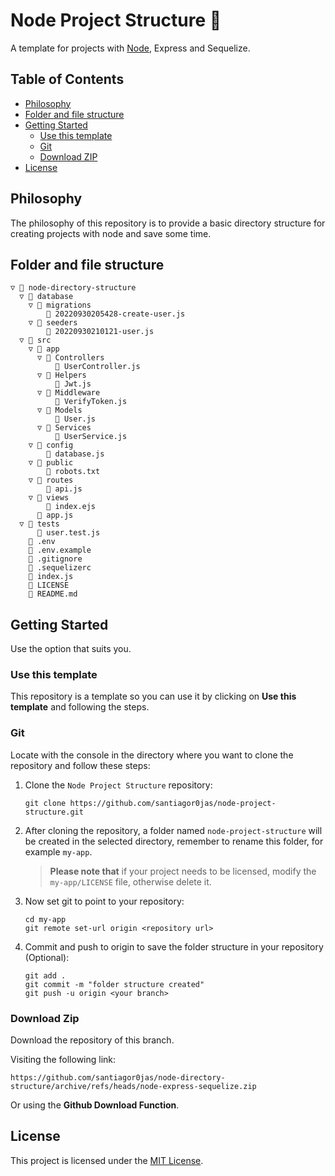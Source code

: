 # Node Project Structure :open_file_folder:
A template for projects with [Node](https://nodejs.org), Express and Sequelize.

## Table of Contents
* [Philosophy](#philosophy)
* [Folder and file structure](#folder-and-file-structure)
* [Getting Started](#getting-started)
    * [Use this template](#use-this-template)
	* [Git](#git)
    * [Download ZIP](#download-zip)
* [License](#license)

## Philosophy
The philosophy of this repository is to provide a basic directory structure for creating projects with node and save some time.

## Folder and file structure
```
▽ 📁 node-directory-structure
  ▽ 📁 database
    ▽ 📁 migrations
        📄 20220930205428-create-user.js
    ▽ 📁 seeders
        📄 20220930210121-user.js
  ▽ 📁 src
    ▽ 📁 app
      ▽ 📁 Controllers
          📄 UserController.js
      ▽ 📁 Helpers
          📄 Jwt.js
      ▽ 📁 Middleware
          📄 VerifyToken.js
      ▽ 📁 Models
          📄 User.js
      ▽ 📁 Services
          📄 UserService.js
    ▽ 📁 config
      	📄 database.js
    ▽ 📁 public
        📄 robots.txt
    ▽ 📁 routes
        📄 api.js
    ▽ 📁 views
        📄 index.ejs
      📄 app.js
  ▽ 📁 tests
      📄 user.test.js
    📄 .env
    📄 .env.example
    📄 .gitignore
    📄 .sequelizerc
    📄 index.js
    📄 LICENSE
    📄 README.md
```

## Getting Started
Use the option that suits you.

### Use this template
This repository is a template so you can use it by clicking on **Use this template** and following the steps.

### Git
Locate with the console in the directory where you want to clone the repository and follow these steps:

1. Clone the `Node Project Structure` repository:
	```console
	git clone https://github.com/santiagor0jas/node-project-structure.git
	```

2. After cloning the repository, a folder named `node-project-structure` will be created in the selected directory, remember to rename this folder, for example `my-app`.
	> **Please note that** if your project needs to be licensed, modify the `my-app/LICENSE` file, otherwise delete it.

3. Now set git to point to your repository:
	```console
	cd my-app
    git remote set-url origin <repository url>
	```

4. Commit and push to origin to save the folder structure in your repository (Optional):
	```console
	git add .
	git commit -m "folder structure created"
	git push -u origin <your branch>
	```

### Download Zip
Download the repository of this branch.

Visiting the following link:
```
https://github.com/santiagor0jas/node-directory-structure/archive/refs/heads/node-express-sequelize.zip
```
Or using the **Github Download Function**.

## License
This project is licensed under the [MIT License](./LICENSE).
